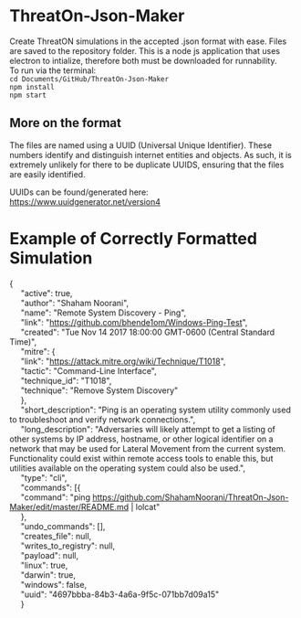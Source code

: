# ThreatOn-Json-Maker
Create ThreatON simulations in the accepted .json format with ease. Files are saved to the repository folder.
This is a node js application that uses electron to intialize, therefore both must be downloaded for runnability.  
To run via the terminal:  
`cd Documents/GitHub/ThreatOn-Json-Maker`  
`npm install`  
`npm start`
## More on the format
The files are named using a UUID (Universal Unique Identifier). These numbers identify and distinguish internet entities and objects. As such, it is extremely unlikely for there to be duplicate UUIDS, ensuring that the files are easily identified.

UUIDs can be found/generated here: https://www.uuidgenerator.net/version4

# Example of Correctly Formatted Simulation
\{  
  &nbsp;&nbsp;&nbsp;&nbsp;&nbsp;\"active": true,  
  &nbsp;&nbsp;&nbsp;&nbsp;&nbsp;\"author": "Shaham Noorani",  
  &nbsp;&nbsp;&nbsp;&nbsp;&nbsp;\"name": "Remote System Discovery - Ping",  
  &nbsp;&nbsp;&nbsp;&nbsp;&nbsp;\"link": "https://github.com/bhende1om/Windows-Ping-Test",  
  &nbsp;&nbsp;&nbsp;&nbsp;&nbsp;\"created": "Tue Nov 14 2017 18:00:00 GMT-0600 (Central Standard Time)",  
  &nbsp;&nbsp;&nbsp;&nbsp;&nbsp;\"mitre": {  
    &nbsp;&nbsp;&nbsp;&nbsp;&nbsp;\"link": "https://attack.mitre.org/wiki/Technique/T1018",  
    &nbsp;&nbsp;&nbsp;&nbsp;&nbsp;\"tactic": "Command-Line Interface",  
    &nbsp;&nbsp;&nbsp;&nbsp;&nbsp;\"technique_id": "T1018",  
    &nbsp;&nbsp;&nbsp;&nbsp;&nbsp;\"technique": "Remove System Discovery"  
  &nbsp;&nbsp;&nbsp;&nbsp;&nbsp;\},  
  &nbsp;&nbsp;&nbsp;&nbsp;&nbsp;\"short_description": "Ping is an operating system utility commonly used to troubleshoot and verify network connections.",  
  &nbsp;&nbsp;&nbsp;&nbsp;&nbsp;\"long_description": "Adversaries will likely attempt to get a listing of other systems by IP address, hostname, or other   logical identifier on a network that may be used for Lateral Movement from the current system. Functionality could exist   within remote access tools to enable this, but utilities available on the operating system could also be used.",  
  &nbsp;&nbsp;&nbsp;&nbsp;&nbsp;\"type": "cli",  
  &nbsp;&nbsp;&nbsp;&nbsp;&nbsp;\"commands": [{  
    &nbsp;&nbsp;&nbsp;&nbsp;&nbsp;\"command": "ping https://github.com/ShahamNoorani/ThreatOn-Json-Maker/edit/master/README.md | lolcat"   
  &nbsp;&nbsp;&nbsp;&nbsp;&nbsp;\},   
  &nbsp;&nbsp;&nbsp;&nbsp;&nbsp;\"undo_commands": [],   
  &nbsp;&nbsp;&nbsp;&nbsp;&nbsp;\"creates_file": null,  
  &nbsp;&nbsp;&nbsp;&nbsp;&nbsp;\"writes_to_registry": null,  
  &nbsp;&nbsp;&nbsp;&nbsp;&nbsp;\"payload": null,  
  &nbsp;&nbsp;&nbsp;&nbsp;&nbsp;\"linux": true,  
  &nbsp;&nbsp;&nbsp;&nbsp;&nbsp;\"darwin": true,  
  &nbsp;&nbsp;&nbsp;&nbsp;&nbsp;\"windows": false,  
  &nbsp;&nbsp;&nbsp;&nbsp;&nbsp;\"uuid": "4697bbba-84b3-4a6a-9f5c-071bb7d09a15"  
&nbsp;&nbsp;&nbsp;&nbsp;&nbsp;\}  
